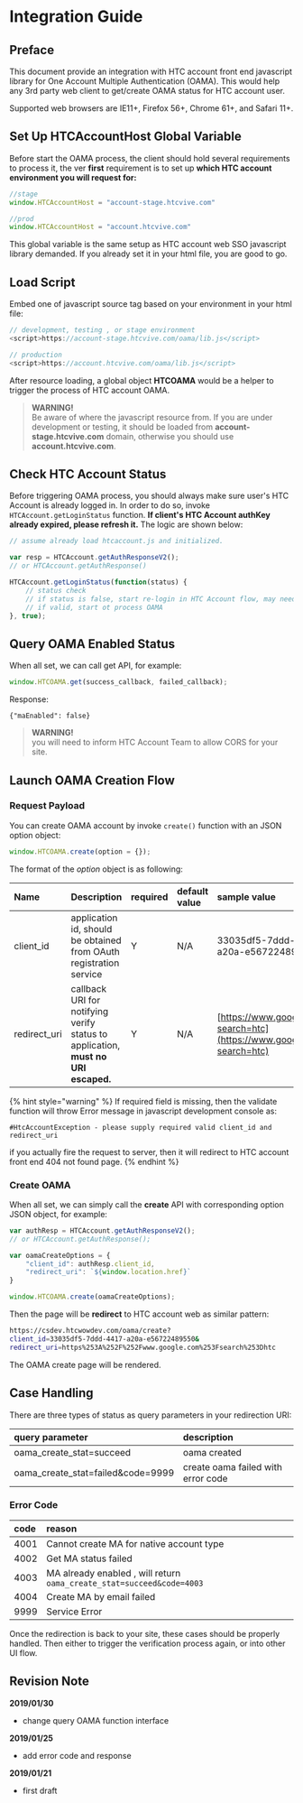 # Integration Guide

## Preface

This document provide an integration with HTC account front end javascript library for One Account Multiple Authentication \(OAMA\). This would help any 3rd party web client to get/create OAMA status for HTC account user.

Supported web browsers are IE11+, Firefox 56+, Chrome 61+, and Safari 11+.

## Set Up HTCAccountHost Global Variable

Before start the OAMA process, the client should hold several requirements to process it, the ver **first** requirement is to set up **which HTC account environment you will request for:**

```javascript
//stage
window.HTCAccountHost = "account-stage.htcvive.com"

//prod
window.HTCAccountHost = "account.htcvive.com"
```

This global variable is the same setup as HTC account web SSO javascript library demanded. If you already set it in your html file, you are good to go.

## Load Script

Embed one of javascript source tag based on your environment in your html file:

```javascript
// development, testing , or stage environment
<script>https://account-stage.htcvive.com/oama/lib.js</script>

// production
<script>https://account.htcvive.com/oama/lib.js</script>
```

After resource loading, a global object **HTCOAMA** would be a helper to trigger the process of HTC account OAMA.

> **WARNING!**  
> Be aware of where the javascript resource from. If you are under development or testing, it should be loaded from **account-stage.htcvive.com** domain, otherwise you should use **account.htcvive.com**.

## Check HTC Account Status

Before triggering OAMA process, you should always make sure user's HTC Account is already logged in. In order to do so, invoke `HTCAccount.getLoginStatus` function. **If client's HTC Account authKey already expired, please refresh it.** The logic are shown below:

```javascript
// assume already load htcaccount.js and initialized.

var resp = HTCAccount.getAuthResponseV2();
// or HTCAccount.getAuthResponse()

HTCAccount.getLoginStatus(function(status) {
    // status check
    // if status is false, start re-login in HTC Account flow, may need to clear the session of your site.
    // if valid, start ot process OAMA
}, true);
```

## Query OAMA Enabled Status

When all set, we can call get API, for example:

```javascript
window.HTCOAMA.get(success_callback, failed_callback);
```

Response:

```text
{"maEnabled": false}
```

> **WARNING!**  
> you will need to inform HTC Account Team to allow CORS for your site.

## Launch OAMA Creation Flow

### Request Payload

You can create OAMA account by invoke `create()` function with an JSON option object:

```javascript
window.HTCOAMA.create(option = {});
```

The format of the _option_ object is as following:

| Name | Description | required | default value | sample value |
| :--- | :--- | :--- | :--- | :--- |
| client\_id | application id, should be obtained from OAuth registration service | Y | N/A | 33035df5-7ddd-4417-a20a-e56722489550 |
| redirect\_uri | callback URI for notifying verify status to application, **must no URI escaped.** | Y | N/A | [https://www.google.com?search=htc](https://www.google.com?search=htc) |

{% hint style="warning" %}
If required field is missing, then the validate function will throw Error message in javascript development console as:

`#HtcAccountException - please supply required valid client_id and redirect_uri`

if you actually fire the request to server, then it will redirect to HTC account front end 404 not found page.
{% endhint %}

### Create OAMA

When all set, we can simply call the **create** API with corresponding option JSON object, for example:

```javascript
var authResp = HTCAccount.getAuthResponseV2();
// or HTCAccount.getAuthResponse();

var oamaCreateOptions = {
    "client_id": authResp.client_id,
    "redirect_uri": `${window.location.href}`
}

window.HTCOAMA.create(oamaCreateOptions);
```

Then the page will be **redirect** to HTC account web as similar pattern:

```bash
https://csdev.htcwowdev.com/oama/create?
client_id=33035df5-7ddd-4417-a20a-e56722489550&
redirect_uri=https%253A%252F%252Fwww.google.com%253Fsearch%253Dhtc
```

The OAMA create page will be rendered.

## Case Handling

There are three types of status as query parameters in your redirection URI:

| query parameter | description |
| :--- | :--- |
| oama\_create\_stat=succeed | oama created |
| oama\_create\_stat=failed&code=9999 | create oama failed with error code |

### Error Code

| code | reason |
| :--- | :--- |
| 4001 | Cannot create MA for native account type |
| 4002 | Get MA status failed |
| 4003 | MA already enabled , will return `oama_create_stat=succeed&code=4003` |
| 4004 | Create MA by email failed |
| 9999 | Service Error |

Once the redirection is back to your site, these cases should be properly handled. Then either to trigger the verification process again, or into other UI flow.

## Revision Note

**2019/01/30**

* change query OAMA function interface

**2019/01/25**

* add error code and response

**2019/01/21**

* first draft


